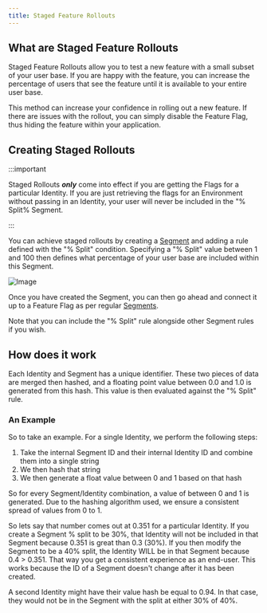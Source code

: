 ```yaml
---
title: Staged Feature Rollouts
---
```


## What are Staged Feature Rollouts

Staged Feature Rollouts allow you to test a new feature with a small subset of your user base. If you are happy with the
feature, you can increase the percentage of users that see the feature until it is available to your entire user base.

This method can increase your confidence in rolling out a new feature. If there are issues with the rollout, you can
simply disable the Feature Flag, thus hiding the feature within your application.

## Creating Staged Rollouts

:::important

Staged Rollouts **_only_** come into effect if you are getting the Flags for a particular Identity. If you are just
retrieving the flags for an Environment without passing in an Identity, your user will never be included in the "%
Split% Segment.

:::

You can achieve staged rollouts by creating a [Segment](/basic-features/managing-segments.md) and adding a rule defined
with the "% Split" condition. Specifying a "% Split" value between 1 and 100 then defines what percentage of your user
base are included within this Segment.

![Image](/img/percent-rollout.png)

Once you have created the Segment, you can then go ahead and connect it up to a Feature Flag as per regular
[Segments](/basic-features/managing-segments.md).

Note that you can include the "% Split" rule alongside other Segment rules if you wish.

## How does it work

Each Identity and Segment has a unique identifier. These two pieces of data are merged then hashed, and a floating point value between 0.0 and 1.0 is generated from this
hash. This value is then evaluated against the "% Split" rule.

### An Example

So to take an example. For a single Identity, we perform the following steps:

1. Take the internal Segment ID and their internal Identity ID and combine them into a single string
2. We then hash that string
3. We then generate a float value between 0 and 1 based on that hash

So for every Segment/Identity combination, a value of between 0 and 1 is generated. Due to the hashing algorithm used,
we ensure a consistent spread of values from 0 to 1.

So lets say that number comes out at 0.351 for a particular Identity. If you create a Segment % split to be 30%, that
Identity will not be included in that Segment because 0.351 is great than 0.3 (30%). If you then modify the Segment to
be a 40% split, the Identity WILL be in that Segment because 0.4 > 0.351. That way you get a consistent experience as an
end-user. This works because the ID of a Segment doesn't change after it has been created.

A second Identity might have their value hash be equal to 0.94. In that case, they would not be in the Segment with the
split at either 30% of 40%.
